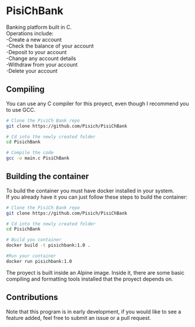 # PisiChBank
Banking platform built in C.</br>
Operations include:</br>
-Create a new account</br>
-Check the balance of your account</br>
-Deposit to your account</br>
-Change any account details</br>
-Withdraw from your account</br>
-Delete your account</br>

## Compiling
You can use any C compiler for this proyect, even though I recommend you to use GCC.
```bash
# Clone the PisiCh Bank repo
git clone https://github.com/Pisich/PisiChBank

# Cd into the newly created folder
cd PisichBank

# Compile the code
gcc -o main.c PisiChBank
```
## Building the container
To build the container you must have docker installed in your system.</br>
If you already have it you can just follow these steps to build the container:
```bash
# Clone the PisiCh Bank repo
git clone https://github.com/Pisich/PisiChBank

# Cd into the newly created folder
cd PisichBank

# Build you container
docker build -t pisichbank:1.0 .

#Run your container
docker run pisichbank:1.0
```
The proyect is built inside an Alpine image. Inside it, there are some basic compiling and formatting tools installed that the proyect depends on.
## Contributions
Note that this program is in early development, if you would like to see a feature added, feel free to submit an issue or a pull request.

